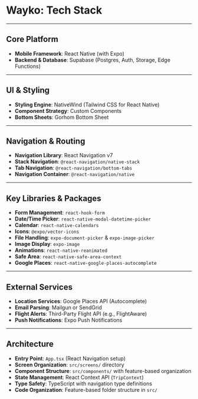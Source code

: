 # Wayko: Tech Stack

---

## Core Platform

-   **Mobile Framework**: React Native (with Expo)
-   **Backend & Database**: Supabase (Postgres, Auth, Storage, Edge Functions)

---

## UI & Styling

-   **Styling Engine**: NativeWind (Tailwind CSS for React Native)
-   **Component Strategy**: Custom Components
-   **Bottom Sheets**: Gorhom Bottom Sheet

---

## Navigation & Routing

-   **Navigation Library**: React Navigation v7
-   **Stack Navigation**: `@react-navigation/native-stack`
-   **Tab Navigation**: `@react-navigation/bottom-tabs`
-   **Navigation Container**: `@react-navigation/native`

---

## Key Libraries & Packages

-   **Form Management**: `react-hook-form`
-   **Date/Time Picker**: `react-native-modal-datetime-picker`
-   **Calendar**: `react-native-calendars`
-   **Icons**: `@expo/vector-icons`
-   **File Handling**: `expo-document-picker` & `expo-image-picker`
-   **Image Display**: `expo-image`
-   **Animations**: `react-native-reanimated`
-   **Safe Area**: `react-native-safe-area-context`
-   **Google Places**: `react-native-google-places-autocomplete`

---

## External Services

-   **Location Services**: Google Places API (Autocomplete)
-   **Email Parsing**: Mailgun or SendGrid
-   **Flight Alerts**: Third-Party Flight API (e.g., FlightAware)
-   **Push Notifications**: Expo Push Notifications

---

## Architecture

-   **Entry Point**: `App.tsx` (React Navigation setup)
-   **Screen Organization**: `src/screens/` directory
-   **Component Structure**: `src/components/` with feature-based organization
-   **State Management**: React Context API (`TripContext`)
-   **Type Safety**: TypeScript with navigation type definitions
-   **Code Organization**: Feature-based folder structure in `src/` 